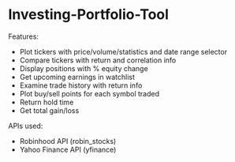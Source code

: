 # Investing-Portfolio-Tool


Features: 

- Plot tickers with price/volume/statistics and date range selector
- Compare tickers with return and correlation info
- Display positions with % equity change
- Get upcoming earnings in watchlist
- Examine trade history with return info 
- Plot buy/sell points for each symbol traded
- Return hold time
- Get total gain/loss

APIs used:
- Robinhood API (robin_stocks)
- Yahoo Finance API (yfinance)

